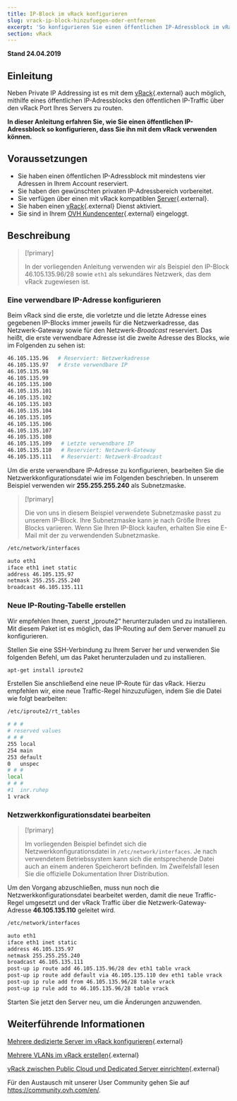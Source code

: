 ```yaml
---
title: IP-Block im vRack konfigurieren
slug: vrack-ip-block-hinzufuegen-oder-entfernen
excerpt: 'So konfigurieren Sie einen öffentlichen IP-Adressblock im vRack'
section: vRack
---
```


**Stand 24.04.2019**

## Einleitung

Neben Private IP Addressing ist es mit dem [vRack](https://www.ovh.de/loesungen/vrack/){.external} auch möglich, mithilfe eines öffentlichen IP-Adressblocks den öffentlichen IP-Traffic über den vRack Port Ihres Servers zu routen.

**In dieser Anleitung erfahren Sie, wie Sie einen öffentlichen IP-Adressblock so konfigurieren, dass Sie ihn mit dem vRack verwenden können.**


## Voraussetzungen

* Sie haben einen öffentlichen IP-Adressblock mit mindestens vier Adressen in Ihrem Account reserviert.
* Sie haben den gewünschten privaten IP-Adressbereich vorbereitet.
* Sie verfügen über einen mit vRack kompatiblen [Server](https://www.ovh.de/dedicated_server/){.external}.
* Sie haben einen [vRack](https://www.ovh.de/loesungen/vrack/){.external} Dienst aktiviert.
* Sie sind in Ihrem [OVH Kundencenter](https://www.ovh.com/auth/?action=gotomanager){.external} eingeloggt.


## Beschreibung

> [!primary]
>
> In der vorliegenden Anleitung verwenden wir als Beispiel den IP-Block 46.105.135.96/28 sowie `eth1` als sekundäres Netzwerk, das dem vRack zugewiesen ist.
>

### Eine verwendbare IP-Adresse konfigurieren

Beim vRack sind die erste, die vorletzte und die letzte Adresse eines gegebenen IP-Blocks immer jeweils für die Netzwerkadresse, das Netzwerk-Gateway sowie für den Netzwerk-*Broadcast* reserviert. Das heißt, die erste verwendbare Adresse ist die zweite Adresse des Blocks, wie im Folgenden zu sehen ist:

```sh
46.105.135.96   # Reserviert: Netzwerkadresse
46.105.135.97   # Erste verwendbare IP
46.105.135.98
46.105.135.99
46.105.135.100
46.105.135.101
46.105.135.102
46.105.135.103
46.105.135.104
46.105.135.105
46.105.135.106
46.105.135.107
46.105.135.108
46.105.135.109   # Letzte verwendbare IP
46.105.135.110   # Reserviert: Netzwerk-Gateway 
46.105.135.111   # Reserviert: Netzwerk-Broadcast
```

Um die erste verwendbare IP-Adresse zu konfigurieren, bearbeiten Sie die Netzwerkkonfigurationsdatei wie im Folgenden beschrieben. In unserem Beispiel verwenden wir **255.255.255.240** als Subnetzmaske.

> [!primary]
>
> Die von uns in diesem Beispiel verwendete Subnetzmaske passt zu unserem IP-Block. Ihre Subnetzmaske kann je nach Größe Ihres Blocks variieren. Wenn Sie Ihren IP-Block kaufen, erhalten Sie eine E-Mail mit der zu verwendenden Subnetzmaske.
>


```sh
/etc/network/interfaces

auto eth1
iface eth1 inet static
address 46.105.135.97
netmask 255.255.255.240
broadcast 46.105.135.111
```

### Neue IP-Routing-Tabelle erstellen

Wir empfehlen Ihnen, zuerst „iproute2“ herunterzuladen und zu installieren. Mit diesem Paket ist es möglich, das IP-Routing auf dem Server manuell zu konfigurieren.

Stellen Sie eine SSH-Verbindung zu Ihrem Server her und verwenden Sie folgenden Befehl, um das Paket herunterzuladen und zu installieren.

```sh
apt-get install iproute2
```

Erstellen Sie anschließend eine neue IP-Route für das vRack. Hierzu empfehlen wir, eine neue Traffic-Regel hinzuzufügen, indem Sie die Datei wie folgt bearbeiten:

```sh
/etc/iproute2/rt_tables

# # #
# reserved values
# # #
255	local
254	main
253	default
0	unspec
# # #
local
# # #
#1	inr.ruhep
1 vrack
```

### Netzwerkkonfigurationsdatei bearbeiten

> [!primary]
>
> Im vorliegenden Beispiel befindet sich die Netzwerkkonfigurationsdatei in `/etc/network/interfaces`. Je nach verwendetem Betriebssystem kann sich die entsprechende Datei auch an einem anderen Speicherort befinden. Im Zweifelsfall lesen Sie die offizielle Dokumentation Ihrer Distribution.
>

Um den Vorgang abzuschließen, muss nun noch die Netzwerkkonfigurationsdatei bearbeitet werden, damit die neue Traffic-Regel umgesetzt und der vRack Traffic über die Netzwerk-Gateway-Adresse **46.105.135.110** geleitet wird.

```sh
/etc/network/interfaces

auto eth1
iface eth1 inet static
address 46.105.135.97
netmask 255.255.255.240
broadcast 46.105.135.111
post-up ip route add 46.105.135.96/28 dev eth1 table vrack
post-up ip route add default via 46.105.135.110 dev eth1 table vrack
post-up ip rule add from 46.105.135.96/28 table vrack
post-up ip rule add to 46.105.135.96/28 table vrack
```

Starten Sie jetzt den Server neu, um die Änderungen anzuwenden.


## Weiterführende Informationen

[Mehrere dedizierte Server im vRack konfigurieren](../mehrere-dedizierte-server-im-vrack-konfigurieren/){.external}

[Mehrere VLANs im vRack erstellen](../vrack-vlan-erstellen){.external}

[vRack zwischen Public Cloud und Dedicated Server einrichten](../vrack-zwischen-public-cloud-dedicated-server-einrichten/){.external}

Für den Austausch mit unserer User Community gehen Sie auf <https://community.ovh.com/en/>.